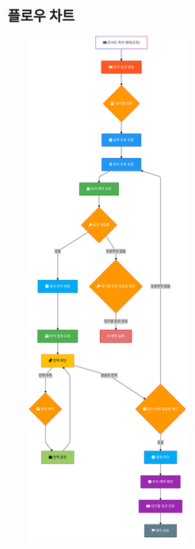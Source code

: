 # 플로우 차트

<figure><img src="../.gitbook/assets/image (21) (1).png" alt=""><figcaption></figcaption></figure>
